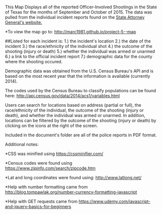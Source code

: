 This Map Displays all of the reported Officer-Involved Shootings in the State of Texas for the months of September and October of 2015. The data was pulled from the individual incident reports found on the [State Attorney General's website.](https://www.texasattorneygeneral.gov/cj/peace-officer-involved-shooting-report)

*To view the map go to: http://marc1981.github.io/project-5--map

##Listed for each incident is:
1.) the incident's location
2.) the date of the incident
3.) the race/ethnicity of the individual shot
4.) the outcome of the shooting (injury or death)
5.) whether the individual was armed or unarmed
6.) a link to the official incident report
7.) demographic data for the county where the shooting occured.

Demographic data was obtained from the U.S. Census Bureau's API and is based on the most recent year that the information is available (currently 2014).

The codes used by the Census Bureau to classify populations can be found here: http://api.census.gov/data/2014/acs1/variables.html

Users can search for locations based on address (partial or full), the race/ethnicity of the individual, the outcome of the shooting (injury or death), and whether the individual was armed or unarmed. In addition, locations can be filtered by the outcome of the shooting (injury or death) by clicking on the icons at the right of the screen.

Included in the document's folder are all of the police reports in PDF format.

Additional notes:

*CSS was minified using https://cssminifier.com/

*Census codes were found using https://www.zipinfo.com/search/zipcode.htm

*Lat and long coordinates were found using: http://www.latlong.net/

*Help with number formatting came from http://blog.tompawlak.org/number-currency-formatting-javascript

*Help with GET requests came from https://www.udemy.com/javascript-and-jquery-basics-for-beginners